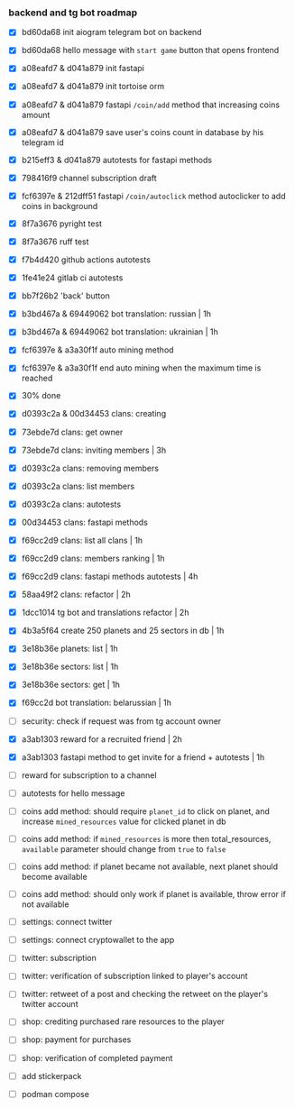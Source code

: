 ### backend and tg bot roadmap

- [x] bd60da68 init aiogram telegram bot on backend
- [x] bd60da68 hello message with `start game` button that opens frontend
- [x] a08eafd7 & d041a879 init fastapi
- [x] a08eafd7 & d041a879 init tortoise orm
- [x] a08eafd7 & d041a879 fastapi `/coin/add` method that increasing coins amount
- [x] a08eafd7 & d041a879 save user's coins count in database by his telegram id
- [x] b215eff3 & d041a879 autotests for fastapi methods
- [x] 798416f9 channel subscription draft
- [x] fcf6397e & 212dff51 fastapi `/coin/autoclick` method autoclicker to add coins in background
- [x] 8f7a3676 pyright test
- [x] 8f7a3676 ruff test
- [x] f7b4d420 github actions autotests
- [x] 1fe41e24 gitlab ci autotests
- [x] bb7f26b2 'back' button
- [x] b3bd467a & 69449062 bot translation: russian | 1h
- [x] b3bd467a & 69449062 bot translation: ukrainian | 1h
- [x] fcf6397e & a3a30f1f auto mining method
- [x] fcf6397e & a3a30f1f end auto mining when the maximum time is reached
- [x] 30% done
- [x] d0393c2a & 00d34453 clans: creating
- [x] 73ebde7d clans: get owner
- [x] 73ebde7d clans: inviting members | 3h
- [x] d0393c2a clans: removing members
- [x] d0393c2a clans: list members
- [x] d0393c2a clans: autotests
- [x] 00d34453 clans: fastapi methods
- [x] f69cc2d9 clans: list all clans | 1h
- [x] f69cc2d9 clans: members ranking | 1h
- [x] f69cc2d9 clans: fastapi methods autotests | 4h
- [x] 58aa49f2 clans: refactor | 2h
- [x] 1dcc1014 tg bot and translations refactor | 2h
- [x] 4b3a5f64 create 250 planets and 25 sectors in db | 1h
- [x] 3e18b36e planets: list | 1h
- [x] 3e18b36e sectors: list | 1h
- [x] 3e18b36e sectors: get | 1h
- [x] f69cc2d bot translation: belarussian | 1h
- [ ] security: check if request was from tg account owner
- [x] a3ab1303 reward for a recruited friend | 2h
- [x] a3ab1303 fastapi method to get invite for a friend + autotests | 1h
- [ ] reward for subscription to a channel
- [ ] autotests for hello message
- [ ] coins add method: should require `planet_id` to click on planet, and increase `mined_resources` value for clicked planet in db
- [ ] coins add method: if `mined_resources` is more then total_resources, `available` parameter should change from `true` to `false`
- [ ] coins add method: if planet became not available, next planet should become available
- [ ] coins add method: should only work if planet is available, throw error if not available
- [ ] settings: connect twitter
- [ ] settings: connect cryptowallet to the app
- [ ] twitter: subscription
- [ ] twitter: verification of subscription linked to player's account
- [ ] twitter: retweet of a post and checking the retweet on the player's twitter account
- [ ] shop: crediting purchased rare resources to the player
- [ ] shop: payment for purchases
- [ ] shop: verification of completed payment
- [ ] add stickerpack
- [ ] podman compose

